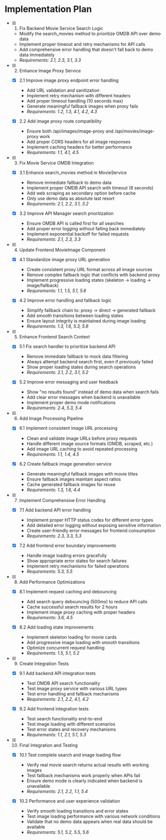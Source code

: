 


# Implementation Plan

- [x] 1. Fix Backend Movie Service Search Logic





  - Modify the search_movies method to prioritize OMDB API over demo data
  - Implement proper timeout and retry mechanisms for API calls
  - Add comprehensive error handling that doesn't fall back to demo data immediately
  - _Requirements: 2.1, 2.3, 3.1, 3.3_

- [x] 2. Enhance Image Proxy Service





  - [x] 2.1 Improve image proxy endpoint error handling


    - Add URL validation and sanitization
    - Implement retry mechanism with different headers
    - Add proper timeout handling (10 seconds max)
    - Generate meaningful fallback images when proxy fails
    - _Requirements: 1.2, 1.3, 4.1, 4.2, 4.3_

  - [x] 2.2 Add image proxy route compatibility


    - Ensure both /api/images/image-proxy and /api/movies/image-proxy work
    - Add proper CORS headers for all image responses
    - Implement caching headers for better performance
    - _Requirements: 1.1, 4.1, 4.5_

- [x] 3. Fix Movie Service OMDB Integration





  - [x] 3.1 Enhance search_movies method in MovieService


    - Remove immediate fallback to demo data
    - Implement proper OMDB API search with timeout (8 seconds)
    - Add web scraping as secondary option before cache
    - Only use demo data as absolute last resort
    - _Requirements: 2.1, 2.2, 3.1, 3.2_

  - [x] 3.2 Improve API Manager search prioritization


    - Ensure OMDB API is called first for all searches
    - Add proper error logging without falling back immediately
    - Implement exponential backoff for failed requests
    - _Requirements: 2.1, 2.3, 3.3_

- [x] 4. Update Frontend MovieImage Component





  - [x] 4.1 Standardize image proxy URL generation


    - Create consistent proxy URL format across all image sources
    - Remove complex fallback logic that conflicts with backend proxy
    - Implement progressive loading states (skeleton -> loading -> image/fallback)
    - _Requirements: 1.1, 1.5, 5.1, 5.6_

  - [x] 4.2 Improve error handling and fallback logic


    - Simplify fallback chain to: proxy -> direct -> generated fallback
    - Add smooth transitions between loading states
    - Ensure layout integrity is maintained during image loading
    - _Requirements: 1.3, 1.6, 5.3, 5.6_

- [x] 5. Enhance Frontend Search Context











  - [x] 5.1 Fix search handler to prioritize backend API










    - Remove immediate fallback to mock data filtering
    - Always attempt backend search first, even if previously failed
    - Show proper loading states during search operations
    - _Requirements: 2.1, 2.2, 3.1, 5.2_

  - [x] 5.2 Improve error messaging and user feedback








    - Show "no results found" instead of demo data when search fails
    - Add clear error messages when backend is unavailable
    - Implement proper demo mode notifications
    - _Requirements: 2.4, 5.3, 5.4_

- [x] 6. Add Image Processing Pipeline





  - [x] 6.1 Implement consistent image URL processing



    - Clean and validate image URLs before proxy requests
    - Handle different image source formats (OMDB, scraped, etc.)
    - Add image URL caching to avoid repeated processing
    - _Requirements: 1.1, 1.4, 4.5_

  - [x] 6.2 Create fallback image generation service


    - Generate meaningful fallback images with movie titles
    - Ensure fallback images maintain aspect ratios
    - Cache generated fallback images for reuse
    - _Requirements: 1.3, 1.6, 4.4_

- [x] 7. Implement Comprehensive Error Handling





  - [x] 7.1 Add backend API error handling





    - Implement proper HTTP status codes for different error types
    - Add detailed error logging without exposing sensitive information
    - Create user-friendly error messages for frontend consumption
    - _Requirements: 2.3, 3.3, 5.3_

  - [x] 7.2 Add frontend error boundary improvements



    - Handle image loading errors gracefully
    - Show appropriate error states for search failures
    - Implement retry mechanisms for failed operations
    - _Requirements: 5.3, 5.5_

- [x] 8. Add Performance Optimizations







  - [x] 8.1 Implement request caching and debouncing














    - Add search query debouncing (500ms) to reduce API calls
    - Cache successful search results for 2 hours
    - Implement image proxy caching with proper headers
    - _Requirements: 3.6, 4.5_

  - [x] 8.2 Add loading state improvements








    - Implement skeleton loading for movie cards
    - Add progressive image loading with smooth transitions
    - Optimize concurrent request handling
    - _Requirements: 1.5, 5.1, 5.2_

- [x] 9. Create Integration Tests








  - [x] 9.1 Add backend API integration tests









    - Test OMDB API search functionality
    - Test image proxy service with various URL types
    - Test error handling and fallback mechanisms
    - _Requirements: 2.1, 2.2, 4.1, 4.2_

  - [x] 9.2 Add frontend integration tests


    - Test search functionality end-to-end
    - Test image loading with different scenarios
    - Test error states and recovery mechanisms
    - _Requirements: 1.1, 2.1, 5.1, 5.3_

- [x] 10. Final Integration and Testing




  - [x] 10.1 Test complete search and image loading flow





    - Verify real movie search returns actual results with working images
    - Test fallback mechanisms work properly when APIs fail
    - Ensure demo mode is clearly indicated when backend is unavailable
    - _Requirements: 2.1, 2.2, 1.1, 5.4_

  - [x] 10.2 Performance and user experience validation



    - Verify smooth loading transitions and error states
    - Test image loading performance with various network conditions
    - Validate that no demo data appears when real data should be available
    - _Requirements: 5.1, 5.2, 5.5, 5.6_